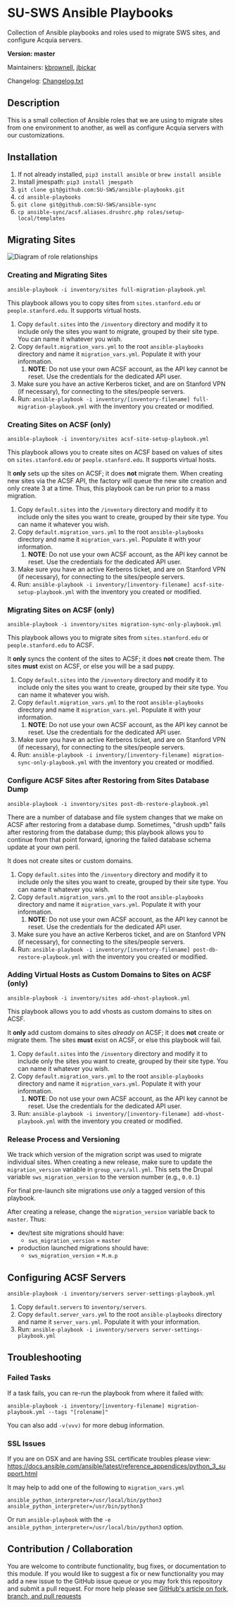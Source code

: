 # SU-SWS Ansible Playbooks
Collection of Ansible playbooks and roles used to migrate SWS sites, and configure Acquia servers.

**Version: master**

Maintainers: [kbrownell](https://github.com/kbrownell), [jbickar](https://github.com/jbickar)

Changelog: [Changelog.txt](CHANGELOG.txt)

## Description

This is a small collection of Ansible roles that we are using to migrate sites from one environment to another, as well as configure Acquia servers with our customizations.

## Installation

1. If not already installed, `pip3 install ansible` or `brew install ansible`
2. Install jmespath: `pip3 install jmespath`
3. `git clone git@github.com:SU-SWS/ansible-playbooks.git`
4. `cd ansible-playbooks`
5. `git clone git@github.com:SU-SWS/ansible-sync`
6. `cp ansible-sync/acsf.aliases.drushrc.php roles/setup-local/templates`

## Migrating Sites

![Diagram of role relationships](img/playbooks-roles.jpg)

### Creating and Migrating Sites
````
ansible-playbook -i inventory/sites full-migration-playbook.yml
````
This playbook allows you to copy sites from `sites.stanford.edu` or `people.stanford.edu`. It supports virtual hosts.

1. Copy `default.sites` into the `/inventory` directory and modify it to include only the sites you want to migrate, grouped by their site type. You can name it whatever you wish.
2. Copy `default.migration_vars.yml` to the root `ansible-playbooks` directory and name it `migration_vars.yml`. Populate it with your information.
    1. **NOTE**: Do not use your own ACSF account, as the API key cannot be reset. Use the credentials for the dedicated API user.
3. Make sure you have an active Kerberos ticket, and are on Stanford VPN (if necessary), for connecting to the sites/people servers.
4. Run: `ansible-playbook -i inventory/[inventory-filename] full-migration-playbook.yml` with the inventory you created or modified.

### Creating Sites on ACSF (only)
````
ansible-playbook -i inventory/sites acsf-site-setup-playbook.yml
````
This playbook allows you to create sites on ACSF based on values of sites on `sites.stanford.edu` or `people.stanford.edu`. It supports virtual hosts.

It **only** sets up the sites on ACSF; it does **not** migrate them. When creating new sites via the ACSF API, the factory will queue the new site creation and only create 3 at a time. Thus, this playbook can be run prior to a mass migration.

1. Copy `default.sites` into the `/inventory` directory and modify it to include only the sites you want to create, grouped by their site type. You can name it whatever you wish.
2. Copy `default.migration_vars.yml` to the root `ansible-playbooks` directory and name it `migration_vars.yml`. Populate it with your information.
    1. **NOTE**: Do not use your own ACSF account, as the API key cannot be reset. Use the credentials for the dedicated API user.
3. Make sure you have an active Kerberos ticket, and are on Stanford VPN (if necessary), for connecting to the sites/people servers.
4. Run: `ansible-playbook -i inventory/[inventory-filename] acsf-site-setup-playbook.yml` with the inventory you created or modified.

### Migrating Sites on ACSF (only)
````
ansible-playbook -i inventory/sites migration-sync-only-playbook.yml
````
This playbook allows you to migrate sites from `sites.stanford.edu` or `people.stanford.edu` to ACSF.

It **only** syncs the content of the sites to ACSF; it does **not** create them. The sites **must** exist on ACSF, or else you will be a sad puppy.

1. Copy `default.sites` into the `/inventory` directory and modify it to include only the sites you want to create, grouped by their site type. You can name it whatever you wish.
2. Copy `default.migration_vars.yml` to the root `ansible-playbooks` directory and name it `migration_vars.yml`. Populate it with your information.
    1. **NOTE**: Do not use your own ACSF account, as the API key cannot be reset. Use the credentials for the dedicated API user.
3. Make sure you have an active Kerberos ticket, and are on Stanford VPN (if necessary), for connecting to the sites/people servers.
4. Run: `ansible-playbook -i inventory/[inventory-filename] migration-sync-only-playbook.yml` with the inventory you created or modified.

### Configure ACSF Sites after Restoring from Sites Database Dump
````
ansible-playbook -i inventory/sites post-db-restore-playbook.yml
````
There are a number of database and file system changes that we make on ACSF after restoring from a database dump. Sometimes, "drush updb" fails after restoring from the database dump; this playbook allows you to continue from that point forward, ignoring the failed database schema update at your own peril.

It does not create sites or custom domains.

1. Copy `default.sites` into the `/inventory` directory and modify it to include only the sites you want to create, grouped by their site type. You can name it whatever you wish.
2. Copy `default.migration_vars.yml` to the root `ansible-playbooks` directory and name it `migration_vars.yml`. Populate it with your information.
    1. **NOTE**: Do not use your own ACSF account, as the API key cannot be reset. Use the credentials for the dedicated API user.
3. Make sure you have an active Kerberos ticket, and are on Stanford VPN (if necessary), for connecting to the sites/people servers.
4. Run: `ansible-playbook -i inventory/[inventory-filename] post-db-restore-playbook.yml` with the inventory you created or modified.

### Adding Virtual Hosts as Custom Domains to Sites on ACSF (only)
````
ansible-playbook -i inventory/sites add-vhost-playbook.yml
````
This playbook allows you to add vhosts as custom domains to sites on ACSF.

It **only** add custom domains to sites *already on* ACSF; it does **not** create or migrate them. The sites **must** exist on ACSF, or else this playbook will fail.

1. Copy `default.sites` into the `/inventory` directory and modify it to include only the sites you want to create, grouped by their site type. You can name it whatever you wish.
2. Copy `default.migration_vars.yml` to the root `ansible-playbooks` directory and name it `migration_vars.yml`. Populate it with your information.
    1. **NOTE**: Do not use your own ACSF account, as the API key cannot be reset. Use the credentials for the dedicated API user.
3. Run: `ansible-playbook -i inventory/[inventory-filename] add-vhost-playbook.yml` with the inventory you created or modified.

### Release Process and Versioning

We track which version of the migration script was used to migrate individual sites.  When creating a new release, make sure to update the `migration_version` variable in `group_vars/all.yml`. This sets the Drupal variable `sws_migration_version` to the version number (e.g., `0.0.1`)

For final pre-launch site migrations use _only_ a tagged version of this playbook.

After creating a release, change the `migration_version` variable back to `master`. Thus:
- dev/test site migrations should have:
    - `sws_migration_version` = `master`
- production launched migrations should have:
    - `sws_migration_version` = `M.m.p`

## Configuring ACSF Servers
````
ansible-playbook -i inventory/servers server-settings-playbook.yml
````

1. Copy `default.servers` to `inventory/servers`.
2. Copy `default.server_vars.yml` to the root `ansible-playbooks` directory and name it `server_vars.yml`. Populate it with your information.
3. Run: `ansible-playbook -i inventory/servers server-settings-playbook.yml`

## Troubleshooting

### Failed Tasks

If a task fails, you can re-run the playbook from where it failed with:

```
ansible-playbook -i inventory/[inventory-filename] migration-playbook.yml --tags "[rolename]"
```

You can also add `-v(vvv)` for more debug information.

### SSL Issues

If you are on OSX and are having SSL certificate troubles please view: https://docs.ansible.com/ansible/latest/reference_appendices/python_3_support.html

It may help to add one of the following to `migration_vars.yml`
```
ansible_python_interpreter=/usr/local/bin/python3
ansible_python_interpreter=/usr/bin/python3
```

Or run `ansible-playbook` with the `-e ansible_python_interpreter=/usr/local/bin/python3` option.

## Contribution / Collaboration

You are welcome to contribute functionality, bug fixes, or documentation to this module. If you would like to suggest a fix or new functionality you may add a new issue to the GitHub issue queue or you may fork this repository and submit a pull request. For more help please see [GitHub's article on fork, branch, and pull requests](https://help.github.com/articles/using-pull-requests)
